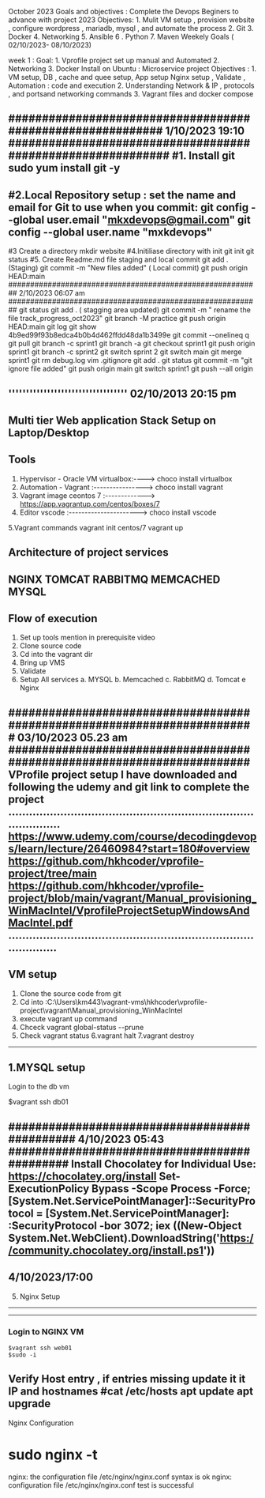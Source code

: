 October 2023 Goals and objectives : Complete the Devops Beginers to advance with project 2023 
 Objectives: 1. Mulit VM setup , provision website , configure wordpress , mariadb, mysql , and automate the process 
             2. Git 
             3. Docker 
             4. Networking 
             5. Ansible 
             6 . Python 
             7. Maven 
Weekely Goals ( 02/10/2023- 08/10/2023)

week 1 : Goal: 1. Vprofile project set up manual and Automated 
               2. Networking 
               3. Docker Install on Ubuntu : Microservice project 
 Objectives :  1. VM setup,  DB , cache and quee setup, App setup Nginx setup , Validate , Automation : code and execution 
               2. Understanding Network & IP , protocols , and portsand networking commands
               3. Vagrant files and docker compose 

###########################################################
1/10/2023 19:10
############################################################
#1. Install git 
sudo yum install git -y
------------------------------------------------------------------------------------
#2.Local Repository setup : set the name and email for Git to use when you commit:
git config --global user.email "mkxdevops@gmail.com"
git config --global user.name "mxkdevops"
----------------------------------------------------------------------------------
#3 Create a directory
mkdir website
#4.Initiliase directory with init 
git init
git status
#5. Create Readme.md file staging and local commit 
git add .  (Staging)
git commit -m "New files added" ( Local commit)
git push origin HEAD:main
##########################################################
2/10/2023  06:07 am 
##########################################################
git status
git add . ( stagging area updated)
git commit -m " rename the file track_progress_oct2023"
git branch -M practice
git push origin HEAD:main
git log
git show 4b9ed99f93b8edca4b0b4d462ffdd48da1b3499e
git commit --onelineq
q
git pull
git branch -c sprint1
git branch -a
git checkout sprint1
git push origin sprint1
git branch -c sprint2
git switch sprint 2
git switch main
git merge sprint1
git rm debug.log
vim .gitignore
git add .
git status
git commit -m "git ignore file added" 
git push origin main 
git switch sprint1
git push --all origin


''''''''''''''''''''''''''''''''''
02/10/2013 20:15 pm
-----------------------------------
Multi tier Web application Stack
Setup on Laptop/Desktop
---------------
Tools 
------------------
1. Hypervisor - Oracle VM virtualbox:----> choco install virtualbox
2. Automation - Vagrant :----------------> choco install vagrant
3. Vagrant image ceontos 7 :-------------> https://app.vagrantup.com/centos/boxes/7
4.  Editor vscode :----------------------> choco install vscode

5.Vagrant commands 
vagrant init centos/7
vagrant up


Architecture of project services
--------------------------------
NGINX
TOMCAT
RABBITMQ
MEMCACHED
MYSQL
----------------------------------
Flow of execution
---------------------
1. Set up tools mention in prerequisite video
2. Clone source code
3. Cd into the vagrant dir
4. Bring up VMS 
5. Validate
6. Setup All services
    a. MYSQL
    b. Memcached
    c. RabbitMQ
    d. Tomcat
    e Nginx


#########################################################################
03/10/2023 05.23 am
########################################################################
VProfile project setup 
I have downloaded and following the udemy and git link to complete the project 
......................................................................................
https://www.udemy.com/course/decodingdevops/learn/lecture/26460984?start=180#overview
https://github.com/hkhcoder/vprofile-project/tree/main
https://github.com/hkhcoder/vprofile-project/blob/main/vagrant/Manual_provisioning_WinMacIntel/VprofileProjectSetupWindowsAndMacIntel.pdf
.....................................................................................
-------------------------------
VM setup
-------------------------
1. Clone the source code from git
2. Cd into :C:\Users\km443\vagrant-vms\hkhcoder\vprofile-project\vagrant\Manual_provisioning_WinMacIntel
3. execute vagrant up command
4. Chceck vagrant global-status --prune
5. Check vagrant status
6.vagrant halt
7.vagrant destroy 

---------------------------------------------------------------------------
1.MYSQL setup
-------------------------------------------------------------------------
Login to the db vm

$vagrant ssh db01

##############################################
4/10/2023 05:43 
#############################################
Install Chocolatey for Individual Use:
https://chocolatey.org/install
Set-ExecutionPolicy Bypass -Scope Process -Force; [System.Net.ServicePointManager]::SecurityProtocol = [System.Net.ServicePointManager]:
:SecurityProtocol -bor 3072; iex ((New-Object System.Net.WebClient).DownloadString('https://community.chocolatey.org/install.ps1'))
------------------------------------------------------------------------------------------------
4/10/2023/17:00
------------------------------------
5. Nginx Setup 
------------------------------------
------------------------------------
### Login to NGINX VM
```
$vagrant ssh web01
$sudo -i
```
Verify Host entry , if entries missing update it it IP and hostnames
#cat /etc/hosts
apt update 
apt upgrade
-----------------------------------------------
Nginx Configuration 
# sudo nginx -t
nginx: the configuration file /etc/nginx/nginx.conf syntax is ok
nginx: configuration file /etc/nginx/nginx.conf test is successful
